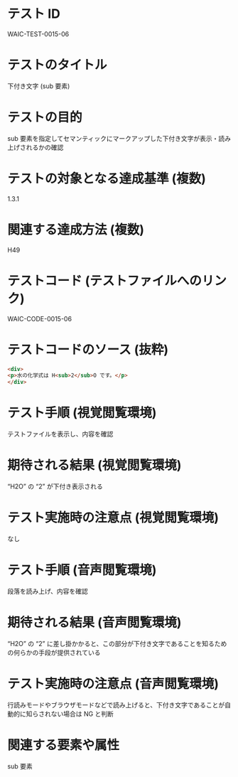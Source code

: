 

# テスト ID
WAIC-TEST-0015-06

# テストのタイトル
下付き文字 (sub 要素)

# テストの目的
sub 要素を指定してセマンティックにマークアップした下付き文字が表示・読み上げされるかの確認

# テストの対象となる達成基準 (複数)
1.3.1

# 関連する達成方法 (複数)
H49

# テストコード (テストファイルへのリンク)
WAIC-CODE-0015-06

# テストコードのソース (抜粋)
```html
<div>
<p>水の化学式は H<sub>2</sub>O です。</p>
</div>

```
# テスト手順 (視覚閲覧環境)
テストファイルを表示し、内容を確認

# 期待される結果 (視覚閲覧環境)
“H2O” の “2” が下付き表示される

# テスト実施時の注意点 (視覚閲覧環境)
なし

# テスト手順 (音声閲覧環境)
段落を読み上げ、内容を確認

# 期待される結果 (音声閲覧環境)
“H2O” の “2” に差し掛かかると、この部分が下付き文字であることを知るための何らかの手段が提供されている

# テスト実施時の注意点 (音声閲覧環境)
行読みモードやブラウザモードなどで読み上げると、下付き文字であることが自動的に知らされない場合は NG と判断

# 関連する要素や属性
sub 要素


